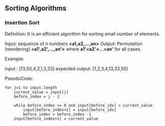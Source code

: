
## Sorting Algorithms

### Insertion Sort

Definition: It is an efficient algorithm for sorting small number of elements.

Input:  sequence of n numbers **<a1,a2,...,an>**
Output: Permutation (reordering) **<a1',a2',...,an'>** where  **a1'<a2'<...<an'** for all cases.

Example:

input : [13,50,4,2,1,3,33]
expected output: [1,2,3,4,13,33,50]

PseudoCode:

    for j=1 to input.length
        current_value = input[j]
        before_index = j - 1
        
        while before_index >= 0 and input[before_idx] > current_value
            input[before_index+1] = input[before_idx]
            before_index = before_index -1
        input[before_index+1] = current_value

